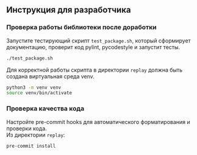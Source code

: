 ## Инструкция для разработчика

### Проверка работы библиотеки после доработки
Запустите тестирующий скрипт `test_package.sh`, который сформирует документацию, проверит код pylint, pycodestyle и запустит тесты.
```bash
./test_package.sh
```
Для корректной работы скрипта в директории `replay` должна быть создана виртуальная среда venv.
```bash
python3 -m venv venv
source venv/bin/activate
```

### Проверка качества кода
Настройте pre-commit hooks для автоматического форматирования и проверки кода.\
Из директории `replay`:
```bash
pre-commit install
```
